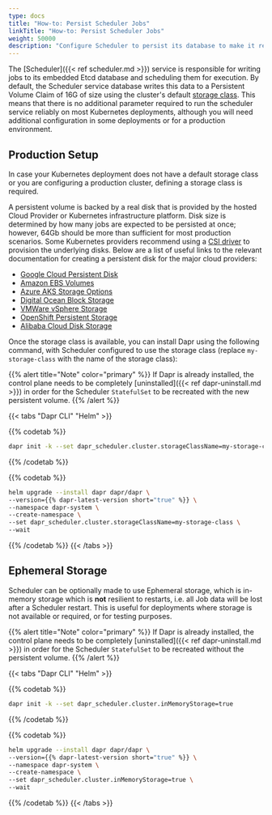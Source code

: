 ```yaml
---
type: docs
title: "How-to: Persist Scheduler Jobs"
linkTitle: "How-to: Persist Scheduler Jobs"
weight: 50000
description: "Configure Scheduler to persist its database to make it resilient to restarts"
---
```


The [Scheduler]({{< ref scheduler.md >}}) service is responsible for writing jobs to its embedded Etcd database and scheduling them for execution.
By default, the Scheduler service database writes this data to a Persistent Volume Claim of 16G of size using the cluster's default [storage class](https://kubernetes.io/docs/concepts/storage/storage-classes/). This means that there is no additional parameter required to run the scheduler service reliably on most Kubernetes deployments, although you will need additional configuration in some deployments or for a production environment.

## Production Setup

In case your Kubernetes deployment does not have a default storage class or you are configuring a production cluster, defining a storage class is required.

A persistent volume is backed by a real disk that is provided by the hosted Cloud Provider or Kubernetes infrastructure platform.
Disk size is determined by how many jobs are expected to be persisted at once; however, 64Gb should be more than sufficient for most production scenarios.
Some Kubernetes providers recommend using a [CSI driver](https://kubernetes.io/docs/concepts/storage/volumes/#csi) to provision the underlying disks.
Below are a list of useful links to the relevant documentation for creating a persistent disk for the major cloud providers:
- [Google Cloud Persistent Disk](https://cloud.google.com/compute/docs/disks)
- [Amazon EBS Volumes](https://aws.amazon.com/blogs/storage/persistent-storage-for-kubernetes/)
- [Azure AKS Storage Options](https://learn.microsoft.com/azure/aks/concepts-storage)
- [Digital Ocean Block Storage](https://www.digitalocean.com/docs/kubernetes/how-to/add-volumes/)
- [VMWare vSphere Storage](https://docs.vmware.com/VMware-vSphere/7.0/vmware-vsphere-with-tanzu/GUID-A19F6480-40DC-4343-A5A9-A5D3BFC0742E.html)
- [OpenShift Persistent Storage](https://docs.openshift.com/container-platform/4.6/storage/persistent_storage/persistent-storage-aws-efs.html)
- [Alibaba Cloud Disk Storage](https://www.alibabacloud.com/help/ack/ack-managed-and-ack-dedicated/user-guide/create-a-pvc)


Once the storage class is available, you can install Dapr using the following command, with Scheduler configured to use the storage class (replace `my-storage-class` with the name of the storage class):

{{% alert title="Note" color="primary" %}}
If Dapr is already installed, the control plane needs to be completely [uninstalled]({{< ref dapr-uninstall.md >}}) in order for the Scheduler `StatefulSet` to be recreated with the new persistent volume.
{{% /alert %}}

{{< tabs "Dapr CLI" "Helm" >}}
 <!-- Dapr CLI -->
{{% codetab %}}

```bash
dapr init -k --set dapr_scheduler.cluster.storageClassName=my-storage-class
```

{{% /codetab %}}

 <!-- Helm -->
{{% codetab %}}

```bash
helm upgrade --install dapr dapr/dapr \
--version={{% dapr-latest-version short="true" %}} \
--namespace dapr-system \
--create-namespace \
--set dapr_scheduler.cluster.storageClassName=my-storage-class \
--wait
```

{{% /codetab %}}
{{< /tabs >}}

## Ephemeral Storage

Scheduler can be optionally made to use Ephemeral storage, which is in-memory storage which is **not** resilient to restarts, i.e. all Job data will be lost after a Scheduler restart.
This is useful for deployments where storage is not available or required, or for testing purposes.

{{% alert title="Note" color="primary" %}}
If Dapr is already installed, the control plane needs to be completely [uninstalled]({{< ref dapr-uninstall.md >}}) in order for the Scheduler `StatefulSet` to be recreated without the persistent volume.
{{% /alert %}}

{{< tabs "Dapr CLI" "Helm" >}}
 <!-- Dapr CLI -->
{{% codetab %}}

```bash
dapr init -k --set dapr_scheduler.cluster.inMemoryStorage=true
```

{{% /codetab %}}

 <!-- Helm -->
{{% codetab %}}

```bash
helm upgrade --install dapr dapr/dapr \
--version={{% dapr-latest-version short="true" %}} \
--namespace dapr-system \
--create-namespace \
--set dapr_scheduler.cluster.inMemoryStorage=true \
--wait
```

{{% /codetab %}}
{{< /tabs >}}
